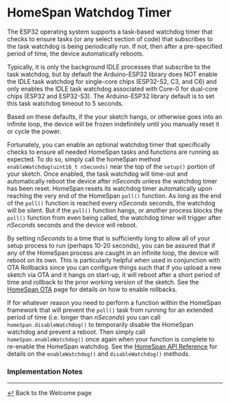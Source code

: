 # HomeSpan Watchdog Timer

The ESP32 operating system supports a task-based watchdog timer that checks to ensure tasks (or any select section of code) that subscribes to the task watchdog is being periodically run.  If not, then after a pre-specified period of time, the device automatically reboots.

Typically, it is only the background IDLE processes that subscribe to the task watchdog, but by default the Arduino-ESP32 library does NOT enable the IDLE task watchdog for single-core chips (ESP32-S2, C3, and C6) and only enables the IDLE task watchdog associated with Core-0 for dual-core chips (ESP32 and ESP32-S3).  The Arduino-ESP32 library default is to set this task watchdog timeout to 5 seconds.

Based on these defaults, if the your sketch hangs, or otherwise goes into an infinite loop, the device will be frozen indefinitely until you manually reset it or cycle the power.

Fortunately, you can enable an optional watchdog timer that specifically checks to ensure all needed HomeSpan tasks and functions are running as expected.  To do so, simply call the homeSpan  method `enableWatchdog(uint16_t nSeconds)` near the top of the `setup()` portion of your sketch.   Once enabled, the task watchdog will time-out and automatically reboot the device after *nSeconds* unless the watchdog timer has been reset.  HomeSpan resets its watchdog timer automatically upon reaching the very end of the HomeSpan `poll()` function.  As long as the end of the `poll()` function is reached every *nSeconds* seconds, the watchdog will be silent.  But if the `poll()` function hangs, or another process blocks the `poll()` function from even being called, the watchdog timer will trigger after *nSeconds* seconds and the device will reboot.

By setting *nSeconds* to a time that is sufficiently long to allow all of your setup process to run (perhaps 10-20 seconds), you can be assured that if any of the HomeSpan process are caught in an infinite loop, the device will reboot on its own.  This is particularly helpful when used in conjunction with OTA Rollbacks since you can configure things such that if you upload a new sketch via OTA and it hangs on start-up, it will reboot after a short period of time and rollback to the prior working version of the sketch.  See the [HomeSpan OTA](OTA.md) page for details on how to enable rollbacks.

If for whatever reason you need to perform a function within the HomeSpan framework that will prevent the `poll()` task from running for an extended period of time (i.e. longer than *nSeconds*) you can call `homeSpan.disableWatchdog()` to temporarily disable the HomeSpan watchdog and prevent a reboot.  Then simply call `homeSpan.enableWatchdog()` once again when your function is complete to re-enable the HomeSpan watchdog.  See the [HomeSpan API Reference](Reference.md) for details on the `enableWatchdog()` and `disableWatchdog()` methods.

### Implementation Notes



---

[↩️](../README.md) Back to the Welcome page
